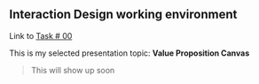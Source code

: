 ## Interaction Design working environment

Link to [Task # 00](SWOT.md) 

This is my selected presentation topic: **Value Proposition Canvas**
> This will show up soon
